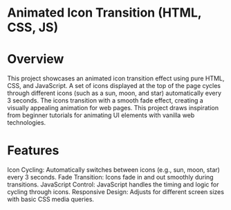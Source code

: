 # Animated Icon Transition (HTML, CSS, JS)
# Overview 
This project showcases an animated icon transition effect using pure HTML, CSS, and JavaScript. A set of icons displayed at the top of the page cycles through different icons (such as a sun, moon, and star) automatically every 3 seconds. The icons transition with a smooth fade effect, creating a visually appealing animation for web pages. This project draws inspiration from beginner tutorials for animating UI elements with vanilla web technologies.

# Features
Icon Cycling: Automatically switches between icons (e.g., sun, moon, star) every 3 seconds.
Fade Transition: Icons fade in and out smoothly during transitions.
JavaScript Control: JavaScript handles the timing and logic for cycling through icons.
Responsive Design: Adjusts for different screen sizes with basic CSS media queries.
